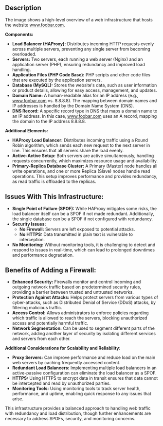 ## Description

The image shows a high-level overview of a web infrastructure that hosts the website www.foobar.com.

**Components:**

* **Load Balancer (HAProxy):** Distributes incoming HTTP requests evenly across multiple servers, preventing any single server from becoming overloaded.
* **Servers:** Two servers, each running a web server (Nginx) and an application server (PHP), ensuring redundancy and improved load handling.
* **Application Files (PHP Code Base):** PHP scripts and other code files that are executed by the application servers.
* **Database (MySQL):** Stores the website's data, such as user information or product details, allowing for easy access, management, and updates.
* **Domain Name:** A human-readable alias for an IP address (e.g., www.foobar.com vs. 8.8.8.8). The mapping between domain names and IP addresses is handled by the Domain Name System (DNS).
* **DNS Record:** A specific record type in DNS that maps a domain name to an IP address. In this case, www.foobar.com uses an A record, mapping the domain to the IP address 8.8.8.8.

**Additional Elements:**

* **HAProxy Load Balancer:** Distributes incoming traffic using a Round Robin algorithm, which sends each new request to the next server in line. This ensures that all servers share the load evenly.
* **Active-Active Setup:** Both servers are active simultaneously, handling requests concurrently, which maximizes resource usage and availability.
* **Primary-Replica Database Cluster:** A Primary (Master) node handles all write operations, and one or more Replica (Slave) nodes handle read operations. This setup improves performance and provides redundancy, as read traffic is offloaded to the replicas.

## Issues With This Infrastructure:

* **Single Point of Failure (SPOF):** While HAProxy mitigates some risks, the load balancer itself can be a SPOF if not made redundant. Additionally, the single database can be a SPOF if not configured with redundancy.
* **Security Issues:** 
  - **No Firewall:** Servers are left exposed to potential attacks.
  - **No HTTPS:** Data transmitted in plain text is vulnerable to interception.
* **No Monitoring:** Without monitoring tools, it is challenging to detect and respond to issues in real-time, which can lead to prolonged downtimes and performance degradation.

## Benefits of Adding a Firewall:

* **Enhanced Security:** Firewalls monitor and control incoming and outgoing network traffic based on predetermined security rules, providing a barrier between trusted and untrusted networks.
* **Protection Against Attacks:** Helps protect servers from various types of cyber-attacks, such as Distributed Denial of Service (DDoS) attacks, by filtering malicious traffic.
* **Access Control:** Allows administrators to enforce policies regarding which traffic is allowed to reach the servers, blocking unauthorized access and potentially harmful traffic.
* **Network Segmentation:** Can be used to segment different parts of the network, adding another layer of security by isolating different services and servers from each other.

**Additional Considerations for Scalability and Reliability:**

* **Proxy Servers:** Can improve performance and reduce load on the main web servers by caching frequently accessed content.
* **Redundant Load Balancers:** Implementing multiple load balancers in an active-passive configuration can eliminate the load balancer as a SPOF.
* **HTTPS:** Using HTTPS to encrypt data in transit ensures that data cannot be intercepted and read by unauthorized parties.
* **Monitoring Tools:** Using monitoring tools to track server health, performance, and uptime, enabling quick response to any issues that arise.

This infrastructure provides a balanced approach to handling web traffic with redundancy and load distribution, though further enhancements are necessary to address SPOFs, security, and monitoring concerns.
